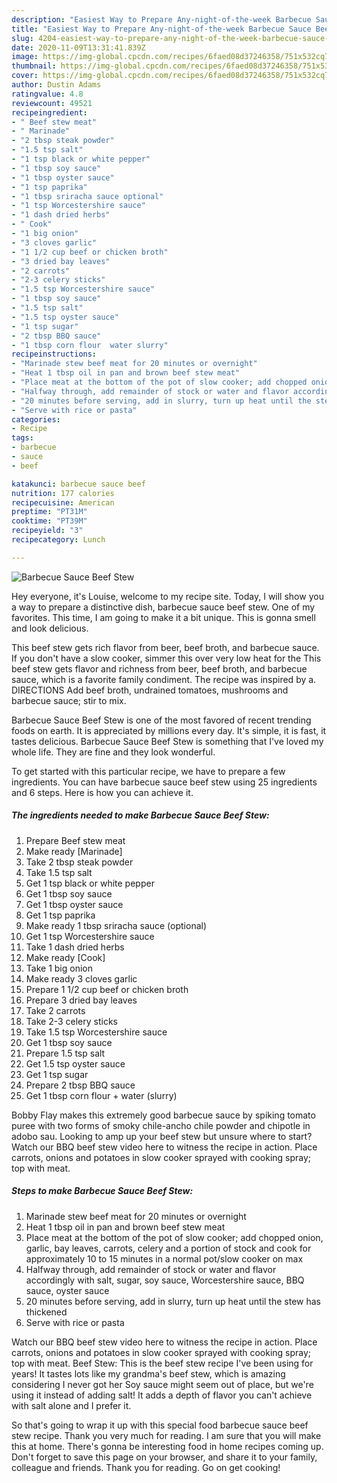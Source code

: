 ```yaml
---
description: "Easiest Way to Prepare Any-night-of-the-week Barbecue Sauce Beef Stew"
title: "Easiest Way to Prepare Any-night-of-the-week Barbecue Sauce Beef Stew"
slug: 4204-easiest-way-to-prepare-any-night-of-the-week-barbecue-sauce-beef-stew
date: 2020-11-09T13:31:41.839Z
image: https://img-global.cpcdn.com/recipes/6faed08d37246358/751x532cq70/barbecue-sauce-beef-stew-recipe-main-photo.jpg
thumbnail: https://img-global.cpcdn.com/recipes/6faed08d37246358/751x532cq70/barbecue-sauce-beef-stew-recipe-main-photo.jpg
cover: https://img-global.cpcdn.com/recipes/6faed08d37246358/751x532cq70/barbecue-sauce-beef-stew-recipe-main-photo.jpg
author: Dustin Adams
ratingvalue: 4.8
reviewcount: 49521
recipeingredient:
- " Beef stew meat"
- " Marinade"
- "2 tbsp steak powder"
- "1.5 tsp salt"
- "1 tsp black or white pepper"
- "1 tbsp soy sauce"
- "1 tbsp oyster sauce"
- "1 tsp paprika"
- "1 tbsp sriracha sauce optional"
- "1 tsp Worcestershire sauce"
- "1 dash dried herbs"
- " Cook"
- "1 big onion"
- "3 cloves garlic"
- "1 1/2 cup beef or chicken broth"
- "3 dried bay leaves"
- "2 carrots"
- "2-3 celery sticks"
- "1.5 tsp Worcestershire sauce"
- "1 tbsp soy sauce"
- "1.5 tsp salt"
- "1.5 tsp oyster sauce"
- "1 tsp sugar"
- "2 tbsp BBQ sauce"
- "1 tbsp corn flour  water slurry"
recipeinstructions:
- "Marinade stew beef meat for 20 minutes or overnight"
- "Heat 1 tbsp oil in pan and brown beef stew meat"
- "Place meat at the bottom of the pot of slow cooker; add chopped onion, garlic, bay leaves, carrots, celery and a portion of stock and cook for approximately 10 to 15 minutes in a normal pot/slow cooker on max"
- "Halfway through, add remainder of stock or water and flavor accordingly with salt, sugar, soy sauce, Worcestershire sauce, BBQ sauce, oyster sauce"
- "20 minutes before serving, add in slurry, turn up heat until the stew has thickened"
- "Serve with rice or pasta"
categories:
- Recipe
tags:
- barbecue
- sauce
- beef

katakunci: barbecue sauce beef 
nutrition: 177 calories
recipecuisine: American
preptime: "PT31M"
cooktime: "PT39M"
recipeyield: "3"
recipecategory: Lunch

---
```



![Barbecue Sauce Beef Stew](https://img-global.cpcdn.com/recipes/6faed08d37246358/751x532cq70/barbecue-sauce-beef-stew-recipe-main-photo.jpg)

Hey everyone, it's Louise, welcome to my recipe site. Today, I will show you a way to prepare a distinctive dish, barbecue sauce beef stew. One of my favorites. This time, I am going to make it a bit unique. This is gonna smell and look delicious.

This beef stew gets rich flavor from beer, beef broth, and barbecue sauce. If you don&#39;t have a slow cooker, simmer this over very low heat for the This beef stew gets flavor and richness from beer, beef broth, and barbecue sauce, which is a favorite family condiment. The recipe was inspired by a. DIRECTIONS Add beef broth, undrained tomatoes, mushrooms and barbecue sauce; stir to mix.

Barbecue Sauce Beef Stew is one of the most favored of recent trending foods on earth. It is appreciated by millions every day. It's simple, it is fast, it tastes delicious. Barbecue Sauce Beef Stew is something that I've loved my whole life. They are fine and they look wonderful.


To get started with this particular recipe, we have to prepare a few ingredients. You can have barbecue sauce beef stew using 25 ingredients and 6 steps. Here is how you can achieve it.

<!--inarticleads1-->

##### The ingredients needed to make Barbecue Sauce Beef Stew:

1. Prepare  Beef stew meat
1. Make ready  [Marinade]
1. Take 2 tbsp steak powder
1. Take 1.5 tsp salt
1. Get 1 tsp black or white pepper
1. Get 1 tbsp soy sauce
1. Get 1 tbsp oyster sauce
1. Get 1 tsp paprika
1. Make ready 1 tbsp sriracha sauce (optional)
1. Get 1 tsp Worcestershire sauce
1. Take 1 dash dried herbs
1. Make ready  [Cook]
1. Take 1 big onion
1. Make ready 3 cloves garlic
1. Prepare 1 1/2 cup beef or chicken broth
1. Prepare 3 dried bay leaves
1. Take 2 carrots
1. Take 2-3 celery sticks
1. Take 1.5 tsp Worcestershire sauce
1. Get 1 tbsp soy sauce
1. Prepare 1.5 tsp salt
1. Get 1.5 tsp oyster sauce
1. Get 1 tsp sugar
1. Prepare 2 tbsp BBQ sauce
1. Get 1 tbsp corn flour + water (slurry)


Bobby Flay makes this extremely good barbecue sauce by spiking tomato puree with two forms of smoky chile-ancho chile powder and chipotle in adobo sau. Looking to amp up your beef stew but unsure where to start? Watch our BBQ beef stew video here to witness the recipe in action. Place carrots, onions and potatoes in slow cooker sprayed with cooking spray; top with meat. 

<!--inarticleads2-->

##### Steps to make Barbecue Sauce Beef Stew:

1. Marinade stew beef meat for 20 minutes or overnight
1. Heat 1 tbsp oil in pan and brown beef stew meat
1. Place meat at the bottom of the pot of slow cooker; add chopped onion, garlic, bay leaves, carrots, celery and a portion of stock and cook for approximately 10 to 15 minutes in a normal pot/slow cooker on max
1. Halfway through, add remainder of stock or water and flavor accordingly with salt, sugar, soy sauce, Worcestershire sauce, BBQ sauce, oyster sauce
1. 20 minutes before serving, add in slurry, turn up heat until the stew has thickened
1. Serve with rice or pasta


Watch our BBQ beef stew video here to witness the recipe in action. Place carrots, onions and potatoes in slow cooker sprayed with cooking spray; top with meat. Beef Stew: This is the beef stew recipe I&#39;ve been using for years! It tastes lots like my grandma&#39;s beef stew, which is amazing considering I never got her Soy sauce might seem out of place, but we&#39;re using it instead of adding salt! It adds a depth of flavor you can&#39;t achieve with salt alone and I prefer it. 

So that's going to wrap it up with this special food barbecue sauce beef stew recipe. Thank you very much for reading. I am sure that you will make this at home. There's gonna be interesting food in home recipes coming up. Don't forget to save this page on your browser, and share it to your family, colleague and friends. Thank you for reading. Go on get cooking!
